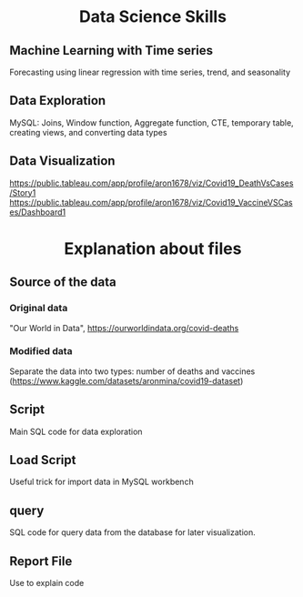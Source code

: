 <h1 align='center'>
 Data Science Skills
</h1>

## Machine Learning with Time series
Forecasting using linear regression with time series, trend, and seasonality
## Data Exploration
MySQL: Joins, Window function, Aggregate function, CTE, temporary table, creating views, and converting data types
## Data Visualization
https://public.tableau.com/app/profile/aron1678/viz/Covid19_DeathVsCases/Story1
</br>
https://public.tableau.com/app/profile/aron1678/viz/Covid19_VaccineVSCases/Dashboard1

<h1 align='center'>
Explanation about files
</h1>

## Source of the data
### Original data
"Our World in Data", 
https://ourworldindata.org/covid-deaths
### Modified data
Separate the data into two types: number of deaths and vaccines
(https://www.kaggle.com/datasets/aronmina/covid19-dataset)
## Script
Main SQL code for data exploration
## Load Script
Useful trick for import data in MySQL workbench
## query
SQL code for query data from the database for later visualization.
## Report File
Use to explain code
